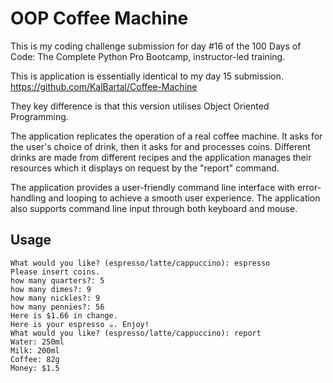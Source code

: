 # OOP Coffee Machine

This is my coding challenge submission for day #16 of the 100 Days of Code: The Complete Python Pro Bootcamp, instructor-led training.

This is application is essentially identical to my day 15 submission. https://github.com/KalBartal/Coffee-Machine

They key difference is that this version utilises Object Oriented Programming.

The application replicates the operation of a real coffee machine. It asks for the user's choice of drink, then it asks for and processes coins. Different drinks are made from different recipes and the application manages their resources which it displays on request by the "report" command.

The application provides a user-friendly command line interface with error-handling and looping to achieve a smooth user experience. The application also supports command line input through both keyboard and mouse.

## Usage

```
What would you like? (espresso/latte/cappuccino): espresso
Please insert coins.
how many quarters?: 5
how many dimes?: 9
how many nickles?: 9
how many pennies?: 56
Here is $1.66 in change.
Here is your espresso ☕️. Enjoy!
What would you like? (espresso/latte/cappuccino): report
Water: 250ml
Milk: 200ml
Coffee: 82g
Money: $1.5 

```
